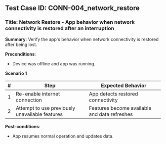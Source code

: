 ## Test Case ID: CONN-004_network_restore
### Title: Network Restore - App behavior when network connectivity is restored after an interruption

**Summary**: Verify the app's behavior when network connectivity is restored after being lost.

**Preconditions**: 
- Device was offline and app was running.

**Scenario 1**

| # | Step                                      | Expected Behavior                                       |
|---|-------------------------------------------|--------------------------------------------------------|
| 1 | Re-enable internet connection             | App detects restored connectivity                       |
| 2 | Attempt to use previously unavailable features | Features become available and data refreshes         |

**Post-conditions**:
- App resumes normal operation and updates data.
